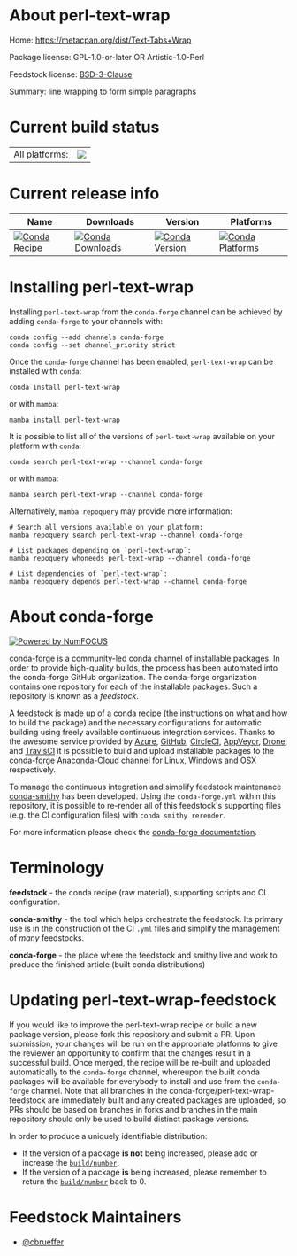 About perl-text-wrap
====================

Home: https://metacpan.org/dist/Text-Tabs+Wrap

Package license: GPL-1.0-or-later OR Artistic-1.0-Perl

Feedstock license: [BSD-3-Clause](https://github.com/conda-forge/perl-text-wrap-feedstock/blob/main/LICENSE.txt)

Summary: line wrapping to form simple paragraphs

Current build status
====================


<table><tr><td>All platforms:</td>
    <td>
      <a href="https://dev.azure.com/conda-forge/feedstock-builds/_build/latest?definitionId=17487&branchName=main">
        <img src="https://dev.azure.com/conda-forge/feedstock-builds/_apis/build/status/perl-text-wrap-feedstock?branchName=main">
      </a>
    </td>
  </tr>
</table>

Current release info
====================

| Name | Downloads | Version | Platforms |
| --- | --- | --- | --- |
| [![Conda Recipe](https://img.shields.io/badge/recipe-perl--text--wrap-green.svg)](https://anaconda.org/conda-forge/perl-text-wrap) | [![Conda Downloads](https://img.shields.io/conda/dn/conda-forge/perl-text-wrap.svg)](https://anaconda.org/conda-forge/perl-text-wrap) | [![Conda Version](https://img.shields.io/conda/vn/conda-forge/perl-text-wrap.svg)](https://anaconda.org/conda-forge/perl-text-wrap) | [![Conda Platforms](https://img.shields.io/conda/pn/conda-forge/perl-text-wrap.svg)](https://anaconda.org/conda-forge/perl-text-wrap) |

Installing perl-text-wrap
=========================

Installing `perl-text-wrap` from the `conda-forge` channel can be achieved by adding `conda-forge` to your channels with:

```
conda config --add channels conda-forge
conda config --set channel_priority strict
```

Once the `conda-forge` channel has been enabled, `perl-text-wrap` can be installed with `conda`:

```
conda install perl-text-wrap
```

or with `mamba`:

```
mamba install perl-text-wrap
```

It is possible to list all of the versions of `perl-text-wrap` available on your platform with `conda`:

```
conda search perl-text-wrap --channel conda-forge
```

or with `mamba`:

```
mamba search perl-text-wrap --channel conda-forge
```

Alternatively, `mamba repoquery` may provide more information:

```
# Search all versions available on your platform:
mamba repoquery search perl-text-wrap --channel conda-forge

# List packages depending on `perl-text-wrap`:
mamba repoquery whoneeds perl-text-wrap --channel conda-forge

# List dependencies of `perl-text-wrap`:
mamba repoquery depends perl-text-wrap --channel conda-forge
```


About conda-forge
=================

[![Powered by
NumFOCUS](https://img.shields.io/badge/powered%20by-NumFOCUS-orange.svg?style=flat&colorA=E1523D&colorB=007D8A)](https://numfocus.org)

conda-forge is a community-led conda channel of installable packages.
In order to provide high-quality builds, the process has been automated into the
conda-forge GitHub organization. The conda-forge organization contains one repository
for each of the installable packages. Such a repository is known as a *feedstock*.

A feedstock is made up of a conda recipe (the instructions on what and how to build
the package) and the necessary configurations for automatic building using freely
available continuous integration services. Thanks to the awesome service provided by
[Azure](https://azure.microsoft.com/en-us/services/devops/), [GitHub](https://github.com/),
[CircleCI](https://circleci.com/), [AppVeyor](https://www.appveyor.com/),
[Drone](https://cloud.drone.io/welcome), and [TravisCI](https://travis-ci.com/)
it is possible to build and upload installable packages to the
[conda-forge](https://anaconda.org/conda-forge) [Anaconda-Cloud](https://anaconda.org/)
channel for Linux, Windows and OSX respectively.

To manage the continuous integration and simplify feedstock maintenance
[conda-smithy](https://github.com/conda-forge/conda-smithy) has been developed.
Using the ``conda-forge.yml`` within this repository, it is possible to re-render all of
this feedstock's supporting files (e.g. the CI configuration files) with ``conda smithy rerender``.

For more information please check the [conda-forge documentation](https://conda-forge.org/docs/).

Terminology
===========

**feedstock** - the conda recipe (raw material), supporting scripts and CI configuration.

**conda-smithy** - the tool which helps orchestrate the feedstock.
                   Its primary use is in the construction of the CI ``.yml`` files
                   and simplify the management of *many* feedstocks.

**conda-forge** - the place where the feedstock and smithy live and work to
                  produce the finished article (built conda distributions)


Updating perl-text-wrap-feedstock
=================================

If you would like to improve the perl-text-wrap recipe or build a new
package version, please fork this repository and submit a PR. Upon submission,
your changes will be run on the appropriate platforms to give the reviewer an
opportunity to confirm that the changes result in a successful build. Once
merged, the recipe will be re-built and uploaded automatically to the
`conda-forge` channel, whereupon the built conda packages will be available for
everybody to install and use from the `conda-forge` channel.
Note that all branches in the conda-forge/perl-text-wrap-feedstock are
immediately built and any created packages are uploaded, so PRs should be based
on branches in forks and branches in the main repository should only be used to
build distinct package versions.

In order to produce a uniquely identifiable distribution:
 * If the version of a package **is not** being increased, please add or increase
   the [``build/number``](https://docs.conda.io/projects/conda-build/en/latest/resources/define-metadata.html#build-number-and-string).
 * If the version of a package **is** being increased, please remember to return
   the [``build/number``](https://docs.conda.io/projects/conda-build/en/latest/resources/define-metadata.html#build-number-and-string)
   back to 0.

Feedstock Maintainers
=====================

* [@cbrueffer](https://github.com/cbrueffer/)

